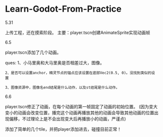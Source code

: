 # Learn-Godot-From-Practice
5.31

上传工程，还在摸索阶段。
主要：player.tscn创建AnimateSprite实现动画帧

6.5

player.tscn添加了几个动画。

ques:
    1、小马里奥和大马里奥是否相差过大，图像。

    2、是否可以设置anchor，精灵节点的锚点应该设置在底部Vec2(0.5, 0)。没找到类似的设置

    3、图像资源中，图像名end结尾是什么动作，以及st结尾是什么动作。

6.6

player.tscn修正了动画，在每个动画的第一帧固定了动画的初始位置。
(因为变大变小的动画会改变位置，播完这个动画再播放其他的动画会导致其他动画的位置出现偏移，不过理论上是不会出现变大后再播放小的动画，严谨点)

添加了简单的几个tile，并把player添加进去，碰撞目前正常！
